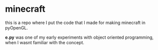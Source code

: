 # minecraft

this is a repo where I put the code that I made for making minecraft in pyOpenGL.

**e.py** was one of my early experiments with object oriented programming, when I wasnt familiar with the concept.
